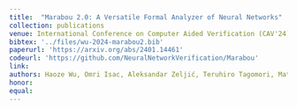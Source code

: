 ```yaml
---
title:  "Marabou 2.0: A Versatile Formal Analyzer of Neural Networks"
collection: publications
venue: International Conference on Computer Aided Verification (CAV'24)
bibtex: '../files/wu-2024-marabou2.bib'
paperurl: 'https://arxiv.org/abs/2401.14461'
codeurl: 'https://github.com/NeuralNetworkVerification/Marabou'
link: 
authors: Haoze Wu, Omri Isac, Aleksandar Zeljić, Teruhiro Tagomori, Matthew Daggitt, Wen Kokke, Idan Refaeli, Guy Amir, Kyle Julian, Shahaf Bassan, Pei Huang, Ori Lahav, Min Wu, Min Zhang, Ekaterina Komendantskaya, Guy Katz, Clark Barrett
honor:
equal:
---
```

